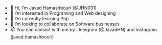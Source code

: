 - 👋 Hi, I’m Javad Hamashbouri (@JHN031)
- 👀 I’m interested in Programing and Web designing
- 🌱 I’m currently learning Php
- 💞️ I’m looking to collaborate on Software businesses
- 📫 You can cantact with me by : telegram (@JavadHN) and instagram (javad.hamashbouri)

<!---
JHN031/JHN031 is a ✨ special ✨ repository because its `README.md` (this file) appears on your GitHub profile.
You can click the Preview link to take a look at your changes.
--->

